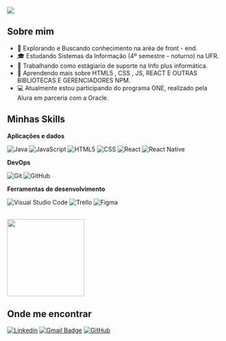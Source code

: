 ![](https://komarev.com/ghpvc/?username=EricAlves01&color=006bed)

## Sobre mim

- 🤔 Explorando e Buscando conhecimento na aréa de front - end.
- 🎓 Estudando Sistemas da Informação (4º semestre - noturno) na UFR.
- 💼 Trabalhando como estágiario de suporte na Info plus informática.
- 🌱 Aprendendo mais sobre HTML5 , CSS , JS, REACT E OUTRAS BIBLIOTECAS E GERENCIADORES NPM.
- 💻 Atualmente estou participando do programa ONE, realizado pela Alura em parceria com a Oracle.

## Minhas Skills

**Aplicações e dados**


![Java](https://img.shields.io/badge/-Java-333333?style=flat&logo=Java&logoColor=007396)
![JavaScript](https://img.shields.io/badge/-JavaScript-333333?style=flat&logo=javascript)
![HTML5](https://img.shields.io/badge/-HTML5-333333?style=flat&logo=HTML5)
![CSS](https://img.shields.io/badge/-CSS-333333?style=flat&logo=CSS3&logoColor=1572B6)
![React](https://img.shields.io/badge/-React-333333?style=flat&logo=react)
![React Native](https://img.shields.io/badge/-React%20Native-333333?style=flat&logo=react)



**DevOps**

![Git](https://img.shields.io/badge/-Git-333333?style=flat&logo=git)
![GitHub](https://img.shields.io/badge/-GitHub-333333?style=flat&logo=github)

**Ferramentas de desenvolvimento**

![Visual Studio Code](https://img.shields.io/badge/-Visual%20Studio%20Code-333333?style=flat&logo=visual-studio-code&logoColor=007ACC)
![Trello](https://img.shields.io/badge/-Trello-333333?style=flat&logo=trello&logoColor=007ACC)
![Figma](https://img.shields.io/badge/-Figma-333333?style=flat&logo=figma&logoColor=007ACC)


<br/>

<a href="https://github.com/EricAlves01" title="Perfil do Eric">
  <img height="180em" src="https://github-readme-stats.vercel.app/api?username=iuricode&theme=dracula&show_icons=true" />
</a>

## Onde me encontrar

[![Linkedin](https://img.shields.io/badge/-Linkedin-blue?style=flat-square&logo=Linkedin&logoColor=white&link=linkedin.com/in/eric-vinicius-alves-de-araujo-15571a20b/)](https://linkedin.com/in/eric-vinicius-alves-de-araujo-15571a20b/)
[![Gmail Badge](https://img.shields.io/badge/-Gmail.com-006bed?style=flat-square&logo=Gmail&logoColor=white&link=mailto:ericalves17319@gmail.com)](mailto:ericalves17319@gmail.com)
[![GitHub](https://img.shields.io/github/followers/iuricode?label=follow&style=social)](https://github.com/EricAlves01)
